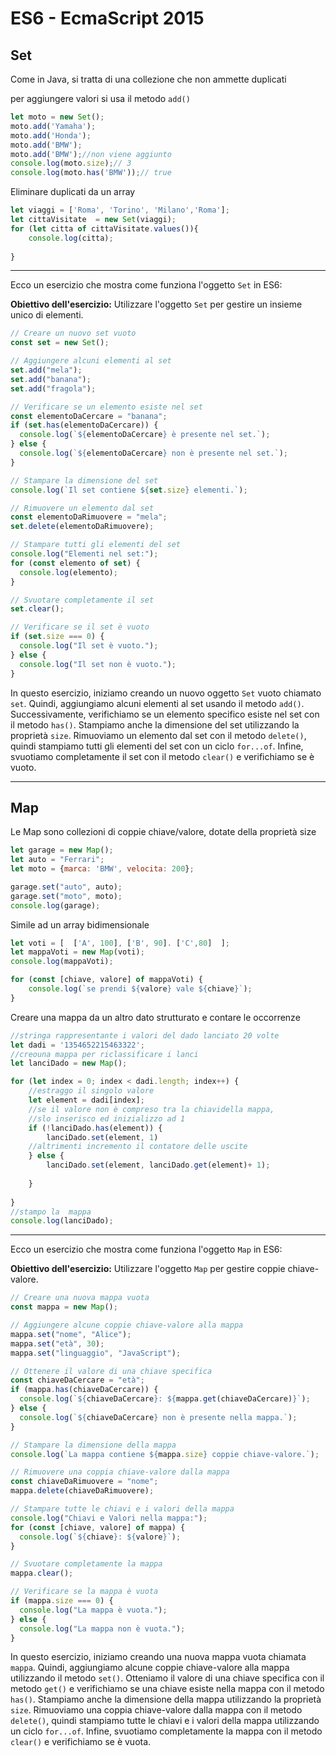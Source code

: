 # ES6 - EcmaScript 2015

## Set 

Come in Java, si tratta di una collezione che non ammette duplicati

per aggiungere valori si usa il metodo `add()`

```javascript
let moto = new Set();
moto.add('Yamaha');
moto.add('Honda');
moto.add('BMW');
moto.add('BMW');//non viene aggiunto
console.log(moto.size);// 3
console.log(moto.has('BMW'));// true

```

Eliminare duplicati da un array

```javascript
let viaggi = ['Roma', 'Torino', 'Milano','Roma'];
let cittaVisitate  = new Set(viaggi);
for (let citta of cittaVisitate.values()){
    console.log(citta);
    
}
```

---

Ecco un esercizio che mostra come funziona l'oggetto `Set` in ES6:

**Obiettivo dell'esercizio:** Utilizzare l'oggetto `Set` per gestire un insieme unico di elementi.

```javascript
// Creare un nuovo set vuoto
const set = new Set();

// Aggiungere alcuni elementi al set
set.add("mela");
set.add("banana");
set.add("fragola");

// Verificare se un elemento esiste nel set
const elementoDaCercare = "banana";
if (set.has(elementoDaCercare)) {
  console.log(`${elementoDaCercare} è presente nel set.`);
} else {
  console.log(`${elementoDaCercare} non è presente nel set.`);
}

// Stampare la dimensione del set
console.log(`Il set contiene ${set.size} elementi.`);

// Rimuovere un elemento dal set
const elementoDaRimuovere = "mela";
set.delete(elementoDaRimuovere);

// Stampare tutti gli elementi del set
console.log("Elementi nel set:");
for (const elemento of set) {
  console.log(elemento);
}

// Svuotare completamente il set
set.clear();

// Verificare se il set è vuoto
if (set.size === 0) {
  console.log("Il set è vuoto.");
} else {
  console.log("Il set non è vuoto.");
}
```

In questo esercizio, iniziamo creando un nuovo oggetto `Set` vuoto chiamato `set`. Quindi, aggiungiamo alcuni elementi al set usando il metodo `add()`. Successivamente, verifichiamo se un elemento specifico esiste nel set con il metodo `has()`. Stampiamo anche la dimensione del set utilizzando la proprietà `size`. Rimuoviamo un elemento dal set con il metodo `delete()`, quindi stampiamo tutti gli elementi del set con un ciclo `for...of`. Infine, svuotiamo completamente il set con il metodo `clear()` e verifichiamo se è vuoto.

---

## Map

Le Map sono collezioni di coppie chiave/valore, dotate della proprietà size

```javascript
let garage = new Map();
let auto = "Ferrari";
let moto = {marca: 'BMW', velocita: 200};

garage.set("auto", auto);
garage.set("moto", moto);
console.log(garage);

```

Simile ad un array bidimensionale

```javascript
let voti = [  ['A', 100], ['B', 90]. ['C',80]  ];
let mappaVoti = new Map(voti);
console.log(mappaVoti);

for (const [chiave, valore] of mappaVoti) {
    console.log(`se prendi ${valore} vale ${chiave}`);
}

```

Creare una mappa da un altro dato strutturato e contare le occorrenze

```javascript
//stringa rappresentante i valori del dado lanciato 20 volte
let dadi = '1354652215463322';
//creouna mappa per riclassificare i lanci
let lanciDado = new Map();

for (let index = 0; index < dadi.length; index++) {
    //estraggo il singolo valore
    let element = dadi[index];
    //se il valore non è compreso tra la chiavidella mappa, 
    //slo inserisco ed inizializzo ad 1
    if (!lanciDado.has(element)) {
        lanciDado.set(element, 1)
    //altrimenti incremento il contatore delle uscite
    } else {
        lanciDado.set(element, lanciDado.get(element)+ 1);
        
    }
    
}
//stampo la  mappa
console.log(lanciDado);
```

---

Ecco un esercizio che mostra come funziona l'oggetto `Map` in ES6:

**Obiettivo dell'esercizio:** Utilizzare l'oggetto `Map` per gestire coppie chiave-valore.

```javascript
// Creare una nuova mappa vuota
const mappa = new Map();

// Aggiungere alcune coppie chiave-valore alla mappa
mappa.set("nome", "Alice");
mappa.set("età", 30);
mappa.set("linguaggio", "JavaScript");

// Ottenere il valore di una chiave specifica
const chiaveDaCercare = "età";
if (mappa.has(chiaveDaCercare)) {
  console.log(`${chiaveDaCercare}: ${mappa.get(chiaveDaCercare)}`);
} else {
  console.log(`${chiaveDaCercare} non è presente nella mappa.`);
}

// Stampare la dimensione della mappa
console.log(`La mappa contiene ${mappa.size} coppie chiave-valore.`);

// Rimuovere una coppia chiave-valore dalla mappa
const chiaveDaRimuovere = "nome";
mappa.delete(chiaveDaRimuovere);

// Stampare tutte le chiavi e i valori della mappa
console.log("Chiavi e Valori nella mappa:");
for (const [chiave, valore] of mappa) {
  console.log(`${chiave}: ${valore}`);
}

// Svuotare completamente la mappa
mappa.clear();

// Verificare se la mappa è vuota
if (mappa.size === 0) {
  console.log("La mappa è vuota.");
} else {
  console.log("La mappa non è vuota.");
}
```

In questo esercizio, iniziamo creando una nuova mappa vuota chiamata `mappa`. Quindi, aggiungiamo alcune coppie chiave-valore alla mappa utilizzando il metodo `set()`. Otteniamo il valore di una chiave specifica con il metodo `get()` e verifichiamo se una chiave esiste nella mappa con il metodo `has()`. Stampiamo anche la dimensione della mappa utilizzando la proprietà `size`. Rimuoviamo una coppia chiave-valore dalla mappa con il metodo `delete()`, quindi stampiamo tutte le chiavi e i valori della mappa utilizzando un ciclo `for...of`. Infine, svuotiamo completamente la mappa con il metodo `clear()` e verifichiamo se è vuota.